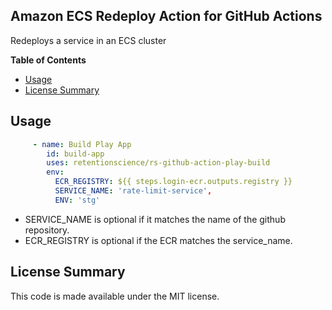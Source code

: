 ## Amazon ECS Redeploy Action for GitHub Actions

Redeploys a service in an ECS cluster

**Table of Contents**

<!-- toc -->

- [Usage](#usage)
- [License Summary](#license-summary)

<!-- tocstop -->

## Usage

```yaml
     - name: Build Play App
        id: build-app
        uses: retentionscience/rs-github-action-play-build
        env:
          ECR_REGISTRY: ${{ steps.login-ecr.outputs.registry }}
          SERVICE_NAME: 'rate-limit-service',
          ENV: 'stg'
```

* SERVICE_NAME is optional if it matches the name of the github repository.
* ECR_REGISTRY is optional if the ECR matches the service_name.

## License Summary

This code is made available under the MIT license.
